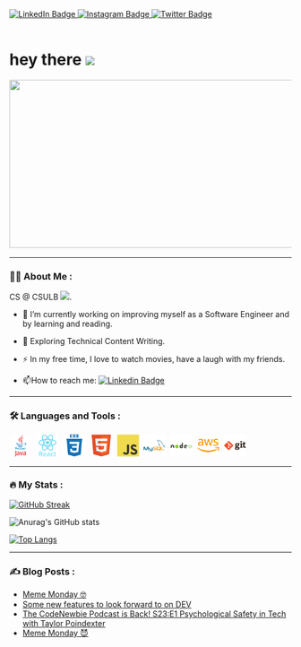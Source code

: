 <div id="header" align="center>
  <img src="https://media.giphy.com/media/lOtf1Yt5CxgME/giphy.gif" width="100">
</div>

<div id="badges">
  <a href="https://www.linkedin.com/in/kirbyjfernandez">
    <img src="https://img.shields.io/badge/LinkedIn-blue?style=for-the-badge&logo=linkedin&logoColor=white" alt="LinkedIn Badge"/>
  </a>
  <a href="https://instagram.com/kirbyjfernandez">
    <img src="https://img.shields.io/badge/Instagram-red?style=for-the-badge&logo=instagram&logoColor=white" alt="Instagram Badge"/>
  </a>
  <a href="https://twitter.com/kirbyjamesf">
    <img src="https://img.shields.io/badge/Twitter-blue?style=for-the-badge&logo=twitter&logoColor=white" alt="Twitter Badge"/>
  </a>
</div>

<img src="https://komarev.com/ghpvc/?username=kirbygit&style=flat-square&color=blue" alt=""/>
<h1>
  hey there
  <img src="https://media.giphy.com/media/hvRJCLFzcasrR4ia7z/giphy.gif" width="30px"/>
</h1>

<div align="center">
  <img src="https://media.giphy.com/media/dWesBcTLavkZuG35MI/giphy.gif" width="600" height="300"/>
</div>

---

### :man_technologist: About Me :
CS @ CSULB <img src="https://media.giphy.com/media/WUlplcMpOCEmTGBtBW/giphy.gif" width="30">.

- :telescope: I’m currently working on improving myself as a Software Engineer and by learning and reading.

- :seedling: Exploring Technical Content Writing.

- :zap: In my free time, I love to watch movies, have a laugh with my friends.

- :mailbox:How to reach me: [![Linkedin Badge](https://img.shields.io/badge/-kirby-blue?style=flat&logo=Linkedin&logoColor=white)](https://www.linkedin.com/in/kirbyjfernandez)

---

### :hammer_and_wrench: Languages and Tools :
<div>
  <img src="https://github.com/devicons/devicon/blob/master/icons/java/java-original-wordmark.svg" title="Java" alt="Java" width="40" height="40"/>&nbsp;
  <img src="https://github.com/devicons/devicon/blob/master/icons/react/react-original-wordmark.svg" title="React" alt="React" width="40" height="40"/>&nbsp;
  <img src="https://github.com/devicons/devicon/blob/master/icons/css3/css3-plain-wordmark.svg"  title="CSS3" alt="CSS" width="40" height="40"/>&nbsp;
  <img src="https://github.com/devicons/devicon/blob/master/icons/html5/html5-original.svg" title="HTML5" alt="HTML" width="40" height="40"/>&nbsp;
  <img src="https://github.com/devicons/devicon/blob/master/icons/javascript/javascript-original.svg" title="JavaScript" alt="JavaScript" width="40" height="40"/>&nbsp;
  <img src="https://github.com/devicons/devicon/blob/master/icons/mysql/mysql-original-wordmark.svg" title="MySQL"  alt="MySQL" width="40" height="40"/>&nbsp;
  <img src="https://github.com/devicons/devicon/blob/master/icons/nodejs/nodejs-original-wordmark.svg" title="NodeJS" alt="NodeJS" width="40" height="40"/>&nbsp;
  <img src="https://github.com/devicons/devicon/blob/master/icons/amazonwebservices/amazonwebservices-plain-wordmark.svg" title="AWS" alt="AWS" width="40" height="40"/>&nbsp;
  <img src="https://github.com/devicons/devicon/blob/master/icons/git/git-original-wordmark.svg" title="Git" **alt="Git" width="40" height="40"/>
</div>

---

### :fire: My Stats :
[![GitHub Streak](http://github-readme-streak-stats.herokuapp.com?user=kirbygit&theme=neon-palenight&border_radius=6&date_format=j%2Fn%5B%2FY%5D&mode=weekly)](https://git.io/streak-stats)

![Anurag's GitHub stats](https://github-readme-stats.vercel.app/api?username=kirbygit&theme=chartreuse-dark&show_icons=true)

[![Top Langs](https://github-readme-stats.vercel.app/api/top-langs/?username=kirbygit&layout=compact&theme=vision-friendly-dark)](https://github.com/anuraghazra/github-readme-stats)

---

### :writing_hand: Blog Posts :
<!-- BLOG-POST-LIST:START -->
- [Meme Monday 🤓](https://dev.to/ben/meme-monday-g66)
- [Some new features to look forward to on DEV](https://dev.to/devteam/some-new-features-to-look-forward-to-on-dev-5jk)
- [The CodeNewbie Podcast is Back! S23:E1 Psychological Safety in Tech with Taylor Poindexter](https://dev.to/codenewbieteam/the-codenewbie-podcast-is-back-s23e1-psychological-safety-in-tech-with-taylor-poindexter-1337)
- [Meme Monday 😈](https://dev.to/ben/meme-monday-4c5o)
<!-- BLOG-POST-LIST:END -->
